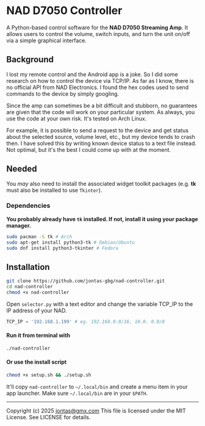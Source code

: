 # NAD D7050 Controller
A Python-based control software for the **NAD D7050 Streaming Amp**. It allows users to control the volume, switch inputs, and turn the unit on/off via a simple graphical interface.

## Background
I lost my remote control and the Android app is a joke. So I did some research on how to control the device via TCP/IP. As far as I know, there is no official API from NAD Electronics. I found the hex codes used to send commands to the device by simply googling. 

Since the amp can sometimes be a bit difficult and stubborn, no guarantees are given that the code will work on your particular system. As always, you use the code at your own risk. It's tested on Arch Linux.

For example, it is possible to send a request to the device and get status about the selected source, volume level, etc., but my device tends to crash then. I have solved this by writing known device status to a text file instead. Not optimal, but it's the best I could come up with at the moment.

## Needed
You _may_ also need to install the associated widget toolkit packages (e.g. **tk** must also be installed to use `Tkinter`).

### Dependencies
**You probably already have `tk` installed. If not, install it using your package manager.**
```sh
sudo pacman -S tk # Arch
sudo apt-get install python3-tk # Debian/Ubuntu
sudo dnf install python3-tkinter # Fedora
```

## Installation
```sh
git clone https://github.com/jontas-gbg/nad-controller.git
cd nad-controller
chmod +x nad-controller
```
Open `selector.py` with a text editor and change the variable TCP_IP to the IP address of your NAD.
```py
TCP_IP = '192.168.1.199' # eg. 192.168.0.0/16, 10.0. 0.0/8
```
#### Run it from terminal with
```sh
./nad-controller
```
#### Or use the install script
```sh
chmod +x setup.sh && ./setup.sh
```
It'll copy `nad-controller` to `~/.local/bin` and create a menu item in your app launcher.
Make sure `~/.local/bin` are in your `$PATH`.

---
Copyright (c) 2025 jontas@gmx.com
This file is licensed under the MIT License. See LICENSE for details.
